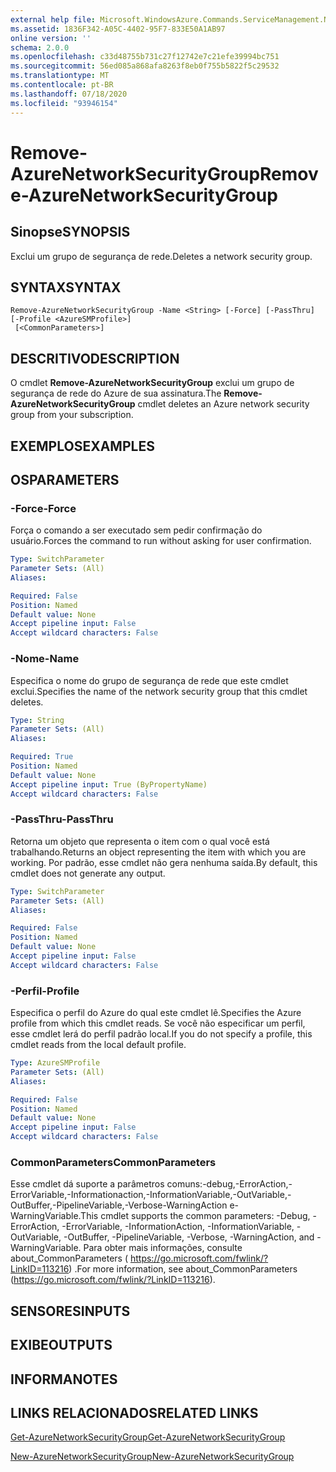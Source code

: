 ```yaml
---
external help file: Microsoft.WindowsAzure.Commands.ServiceManagement.Network.dll-Help.xml
ms.assetid: 1836F342-A05C-4402-95F7-833E50A1AB97
online version: ''
schema: 2.0.0
ms.openlocfilehash: c33d48755b731c27f12742e7c21efe39994bc751
ms.sourcegitcommit: 56ed085a868afa8263f8eb0f755b5822f5c29532
ms.translationtype: MT
ms.contentlocale: pt-BR
ms.lasthandoff: 07/18/2020
ms.locfileid: "93946154"
---
```

# <span data-ttu-id="75e62-101">Remove-AzureNetworkSecurityGroup</span><span class="sxs-lookup"><span data-stu-id="75e62-101">Remove-AzureNetworkSecurityGroup</span></span>

## <span data-ttu-id="75e62-102">Sinopse</span><span class="sxs-lookup"><span data-stu-id="75e62-102">SYNOPSIS</span></span>
<span data-ttu-id="75e62-103">Exclui um grupo de segurança de rede.</span><span class="sxs-lookup"><span data-stu-id="75e62-103">Deletes a network security group.</span></span>

## <span data-ttu-id="75e62-104">SYNTAX</span><span class="sxs-lookup"><span data-stu-id="75e62-104">SYNTAX</span></span>

```
Remove-AzureNetworkSecurityGroup -Name <String> [-Force] [-PassThru] [-Profile <AzureSMProfile>]
 [<CommonParameters>]
```

## <span data-ttu-id="75e62-105">DESCRITIVO</span><span class="sxs-lookup"><span data-stu-id="75e62-105">DESCRIPTION</span></span>
<span data-ttu-id="75e62-106">O cmdlet **Remove-AzureNetworkSecurityGroup** exclui um grupo de segurança de rede do Azure de sua assinatura.</span><span class="sxs-lookup"><span data-stu-id="75e62-106">The **Remove-AzureNetworkSecurityGroup** cmdlet deletes an Azure network security group from your subscription.</span></span>

## <span data-ttu-id="75e62-107">EXEMPLOS</span><span class="sxs-lookup"><span data-stu-id="75e62-107">EXAMPLES</span></span>

## <span data-ttu-id="75e62-108">OS</span><span class="sxs-lookup"><span data-stu-id="75e62-108">PARAMETERS</span></span>

### <span data-ttu-id="75e62-109">-Force</span><span class="sxs-lookup"><span data-stu-id="75e62-109">-Force</span></span>
<span data-ttu-id="75e62-110">Força o comando a ser executado sem pedir confirmação do usuário.</span><span class="sxs-lookup"><span data-stu-id="75e62-110">Forces the command to run without asking for user confirmation.</span></span>

```yaml
Type: SwitchParameter
Parameter Sets: (All)
Aliases: 

Required: False
Position: Named
Default value: None
Accept pipeline input: False
Accept wildcard characters: False
```

### <span data-ttu-id="75e62-111">-Nome</span><span class="sxs-lookup"><span data-stu-id="75e62-111">-Name</span></span>
<span data-ttu-id="75e62-112">Especifica o nome do grupo de segurança de rede que este cmdlet exclui.</span><span class="sxs-lookup"><span data-stu-id="75e62-112">Specifies the name of the network security group that this cmdlet deletes.</span></span>

```yaml
Type: String
Parameter Sets: (All)
Aliases: 

Required: True
Position: Named
Default value: None
Accept pipeline input: True (ByPropertyName)
Accept wildcard characters: False
```

### <span data-ttu-id="75e62-113">-PassThru</span><span class="sxs-lookup"><span data-stu-id="75e62-113">-PassThru</span></span>
<span data-ttu-id="75e62-114">Retorna um objeto que representa o item com o qual você está trabalhando.</span><span class="sxs-lookup"><span data-stu-id="75e62-114">Returns an object representing the item with which you are working.</span></span> <span data-ttu-id="75e62-115">Por padrão, esse cmdlet não gera nenhuma saída.</span><span class="sxs-lookup"><span data-stu-id="75e62-115">By default, this cmdlet does not generate any output.</span></span>

```yaml
Type: SwitchParameter
Parameter Sets: (All)
Aliases: 

Required: False
Position: Named
Default value: None
Accept pipeline input: False
Accept wildcard characters: False
```

### <span data-ttu-id="75e62-116">-Perfil</span><span class="sxs-lookup"><span data-stu-id="75e62-116">-Profile</span></span>
<span data-ttu-id="75e62-117">Especifica o perfil do Azure do qual este cmdlet lê.</span><span class="sxs-lookup"><span data-stu-id="75e62-117">Specifies the Azure profile from which this cmdlet reads.</span></span> <span data-ttu-id="75e62-118">Se você não especificar um perfil, esse cmdlet lerá do perfil padrão local.</span><span class="sxs-lookup"><span data-stu-id="75e62-118">If you do not specify a profile, this cmdlet reads from the local default profile.</span></span>

```yaml
Type: AzureSMProfile
Parameter Sets: (All)
Aliases: 

Required: False
Position: Named
Default value: None
Accept pipeline input: False
Accept wildcard characters: False
```

### <span data-ttu-id="75e62-119">CommonParameters</span><span class="sxs-lookup"><span data-stu-id="75e62-119">CommonParameters</span></span>
<span data-ttu-id="75e62-120">Esse cmdlet dá suporte a parâmetros comuns:-debug,-ErrorAction,-ErrorVariable,-Informationaction,-InformationVariable,-OutVariable,-OutBuffer,-PipelineVariable,-Verbose-WarningAction e-WarningVariable.</span><span class="sxs-lookup"><span data-stu-id="75e62-120">This cmdlet supports the common parameters: -Debug, -ErrorAction, -ErrorVariable, -InformationAction, -InformationVariable, -OutVariable, -OutBuffer, -PipelineVariable, -Verbose, -WarningAction, and -WarningVariable.</span></span> <span data-ttu-id="75e62-121">Para obter mais informações, consulte about_CommonParameters ( https://go.microsoft.com/fwlink/?LinkID=113216) .</span><span class="sxs-lookup"><span data-stu-id="75e62-121">For more information, see about_CommonParameters (https://go.microsoft.com/fwlink/?LinkID=113216).</span></span>

## <span data-ttu-id="75e62-122">SENSORES</span><span class="sxs-lookup"><span data-stu-id="75e62-122">INPUTS</span></span>

## <span data-ttu-id="75e62-123">EXIBE</span><span class="sxs-lookup"><span data-stu-id="75e62-123">OUTPUTS</span></span>

## <span data-ttu-id="75e62-124">INFORMA</span><span class="sxs-lookup"><span data-stu-id="75e62-124">NOTES</span></span>

## <span data-ttu-id="75e62-125">LINKS RELACIONADOS</span><span class="sxs-lookup"><span data-stu-id="75e62-125">RELATED LINKS</span></span>

[<span data-ttu-id="75e62-126">Get-AzureNetworkSecurityGroup</span><span class="sxs-lookup"><span data-stu-id="75e62-126">Get-AzureNetworkSecurityGroup</span></span>](./Get-AzureNetworkSecurityGroup.md)

[<span data-ttu-id="75e62-127">New-AzureNetworkSecurityGroup</span><span class="sxs-lookup"><span data-stu-id="75e62-127">New-AzureNetworkSecurityGroup</span></span>](./New-AzureNetworkSecurityGroup.md)


